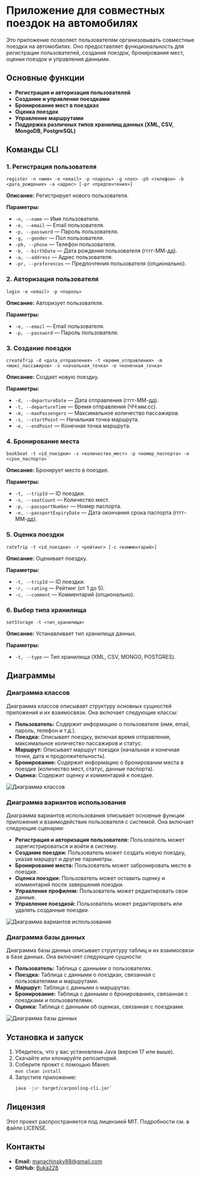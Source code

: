 # Приложение для совместных поездок на автомобилях

Это приложение позволяет пользователям организовывать совместные поездки на автомобилях. Оно предоставляет функциональность для регистрации пользователей, создания поездок, бронирования мест, оценки поездок и управления данными.

## Основные функции

- **Регистрация и авторизация пользователей**
- **Создание и управление поездками**
- **Бронирование мест в поездках**
- **Оценка поездок**
- **Управление маршрутами**
- **Поддержка различных типов хранилищ данных (XML, CSV, MongoDB, PostgreSQL)**

## Команды CLI

### 1. Регистрация пользователя

`register -n <имя> -e <email> -p <пароль> -g <пол> -ph <телефон> -b <дата_рождения> -a <адрес> [-pr <предпочтения>]`

**Описание:** Регистрирует нового пользователя.

**Параметры:**

- `-n, --name` — Имя пользователя.
- `-e, --email` — Email пользователя.
- `-p, --password` — Пароль пользователя.
- `-g, --gender` — Пол пользователя.
- `-ph, --phone` — Телефон пользователя.
- `-b, --birthDate` — Дата рождения пользователя (гггг-ММ-дд).
- `-a, --address` — Адрес пользователя.
- `-pr, --preferences` — Предпочтения пользователя (опционально).

### 2. Авторизация пользователя

`login -e <email> -p <пароль>`

**Описание:** Авторизует пользователя.

**Параметры:**

- `-e, --email` — Email пользователя.
- `-p, --password` — Пароль пользователя.

### 3. Создание поездки

`createTrip -d <дата_отправления> -t <время_отправления> -m <макс_пассажиров> -s <начальная_точка> -e <конечная_точка>`

**Описание:** Создает новую поездку.

**Параметры:**

- `-d, --departureDate` — Дата отправления (гггг-ММ-дд).
- `-t, --departureTime` — Время отправления (ЧЧ:мм:сс).
- `-m, --maxPassengers` — Максимальное количество пассажиров.
- `-s, --startPoint` — Начальная точка маршрута.
- `-e, --endPoint` — Конечная точка маршрута.

### 4. Бронирование места

`bookSeat -t <id_поездки> -s <количество_мест> -p <номер_паспорта> -e <срок_паспорта>`

**Описание:** Бронирует место в поездке.

**Параметры:**

- `-t, --tripId` — ID поездки.
- `-s, --seatCount` — Количество мест.
- `-p, --passportNumber` — Номер паспорта.
- `-e, --passportExpiryDate` — Дата окончания срока паспорта (гггг-ММ-дд).

### 5. Оценка поездки

`rateTrip -t <id_поездки> -r <рейтинг> [-c <комментарий>]`

**Описание:** Оценивает поездку.

**Параметры:** 

- `-t, --tripId` — ID поездки.
- `-r, --rating` — Рейтинг (от 1 до 5).
- `-c, --comment` — Комментарий (опционально).

### 6. Выбор типа хранилища

`setStorage -t <тип_хранилища>`

**Описание:** Устанавливает тип хранилища данных.

**Параметры:**

- `-t, --type` — Тип хранилища (XML, CSV, MONGO, POSTGRES).

## Диаграммы

### Диаграмма классов

Диаграмма классов описывает структуру основных сущностей приложения и их взаимосвязи. Она включает следующие классы:

- **Пользователь:** Содержит информацию о пользователе (имя, email, пароль, телефон и т.д.).
- **Поездка:** Описывает поездку, включая время отправления, максимальное количество пассажиров и статус.
- **Маршрут:** Описывает маршрут поездки (начальная и конечная точки, дата и продолжительность).
- **Бронирование:** Содержит информацию о бронировании места в поездке (количество мест, статус, данные паспорта).
- **Оценка:** Содержит оценку и комментарий к поездке.

![Диаграмма классов](https://www.plantuml.com/plantuml/png/TLJ1RjD04BtxArOvKhM5gm-eGlm1Ns2e1PPSHuhD0I6as444gKWLdAk6yWMMoLB7sEONPl-8jxCcRDPnSeXtzisRcVSclaYpO96zlOgzLt6Gfe8srDDlzOKUy5jHgGgI-YpUUmAVa-XI-29ACdEYcbfrWyYBR14bhqqml0gYs8dH7r0j3VNu2c4dQCgIL1znsRaPM-whfE-u_8MJf8vgxkDva8K3gAGjAagLZ-hfCB9GLwrLOMKFi0-UBOQa1u0RAYSag9WECj0tTJsWIxiLQj5Bet8MQuNJ1ktdE9TelcPLAb-yV3V0zzFTuuB9J7yM8x8B3L8hbJkwyMXShz3SQiMzNTFE5y_cypWC4d5-BgXYxfRrwwZNX336oURE_fMtLBdLNghFcbqL4wfqmAofr7xpymtzq7ApZeuVZROOHgrTu8JjjhQ0Vc83-ttwXllUwgLYVOS5_Z-cBz8tyqLc3VILKxh3aKbEZDOmTOs2KXEobhVcMLW-djWkMQFO5hk5NQkDaZsCaa3mtl3QBdNsSSexeoUBpsHqp-JGSqp0PQ33Neax8-VqklEAxFHw0FLpf4kBB_9vy2Kmk-CUMgKdNpYdfq_5xF7PsQEPyp_q3ey6-8I1KquUJvavg-oYh0viORoBCBd46_Cl)

### Диаграмма вариантов использования

Диаграмма вариантов использования описывает основные функции приложения и взаимодействие пользователя с системой. Она включает следующие сценарии:

- **Регистрация и авторизация пользователя:** Пользователь может зарегистрироваться и войти в систему.
- **Создание поездки:** Пользователь может создать новую поездку, указав маршрут и другие параметры.
- **Бронирование места:** Пользователь может забронировать место в поездке.
- **Оценка поездки:** Пользователь может оставить оценку и комментарий после завершения поездки.
- **Управление профилем:** Пользователь может редактировать свои данные.
- **Управление поездкой:** Пользователь может редактировать или удалять созданные поездки.

![Диаграмма вариантов использования](https://www.plantuml.com/plantuml/png/hLLDJi905Dxt5BEqY_O0XXWsBZm6WQea2AOEYGiNY3_4n8qNG8aNA6XZRSjmXJStydiKcmOBKmmbQTCtt_VrVU-z6UfNik7B_aN7wdYdKiYUyDjdvrAqshxNbErUrxAiHbFsV46lf2ZHp_I5vum2FQIGt_Fr2KNwTXbDAR3usaGHZdCa3dYLAHGBMf2YXRxJGpsYY68AR1DvGWehdnJG78mmamWv17faMqQ4SDcnorfZQ2_q0CWPVrjGb84JP3G29UCZKuNVL3-jGj-sE1GdtMQdt_ACPb-WhvY69w_dMQKKSjdOSYMKSFkNUTO80u6Cfx_4GauLzMgkosfmd530eVLAGV7uMdhTLjK4UOJsLzcABcuSPrkP5SpCSVyWLUJjINtEK8fN4n03y93pRUDiZFNZqdZyj_R6FSIPuDCfxaCz4Aizg12EA2ggAOgDQkzvivAyEHo2tZrUE9Z2plza2huKEcnLn0dNpJInapVXYbE_e-uRWgmSmqFULkCtS1dEBr5pdBKpqNmcbPFC0rfAt3fNvOJTfgbSeyeCRQIQ-rPAhUDmmd_O3m00)

### Диаграмма базы данных

Диаграмма базы данных описывает структуру таблиц и их взаимосвязи в базе данных. Она включает следующие сущности:

- **Пользователь:** Таблица с данными о пользователях.
- **Поездка:** Таблица с данными о поездках, связанная с пользователями и маршрутами.
- **Маршрут:** Таблица с данными о маршрутах.
- **Бронирование:** Таблица с данными о бронированиях, связанная с поездками и пользователями.
- **Оценка:** Таблица с данными об оценках, связанная с поездками.

![Диаграмма базы данных](https://www.plantuml.com/plantuml/png/bLNHQjH057tFL-HT-WDIIX4Hn1V1BuWqQ62Rm7PyA4rXauWLAXHzBbth5uIOiTcuQN_XpXzvvawwZfDDP7SVDZFtddldd7CdUtWYWhduS3ppmbX4ujId9TtJR_M5xl1RKQboadhjdta-Fa-Y8_-f7yN2tzz__UhWm6nIGsjrXS0RCO_YTsOpF0wYcRD73wYuC1s68MmxcwOxIVKHmSv5r7oyahuZ-0ihIHqrV8xdWGXD4i8rEagL3VhfRQ3GLrset4BtQUUUBGhYTyXkgPoMekAoa8E-gSiULFvxf3KErQgCLIkmMe97XdK95WtBKm7mzfG1Dj5RXBZU5gAeaEiqLGoe6gBSDDSDLC4dlAGL4fyboImCOjk4eVil_r9zmLGVUQ3OPrrGvMwAfTwrdJUjNeVK2ofrJtw-eX_Q7fRTyQ_L8q4ImUb4evxZ0N8_iUFt6_oIbQ-r0En3Jvrpe2qFxCdxP2viQbyPr3tQPfmXEKsovHuDEajshSBwsZopxrEMEgIs7y2z0w00ioHIUDHuv1SQFbRrngZBLd0zkkNwKDSfuSZwO5yKPoHs6Z5Rv1lZrN_l7i_vIiyuad-Q14loDRuemvekaBCQORy38nnoz8MPfdjxoPdpxW1SPPjRB5NkEN636X-i7b-pcnZJqGgsQa013FRREfuZFqsTMye8TDgOfGh67eRn4Vuj_W00)

## Установка и запуск

1. Убедитесь, что у вас установлена Java (версия 17 или выше).
2. Скачайте или клонируйте репозиторий.
3. Соберите проект с помощью Maven:  
   `mvn clean install`
4. Запустите приложение:
   ```bash
   java -jar target/carpooling-cli.jar`

## Лицензия

Этот проект распространяется под лицензией MIT. Подробности см. в файле LICENSE.

## Контакты

- **Email:** manachinsky88@gmail.com  
- **GitHub:** [Buka228](https://github.com/Buka228)

